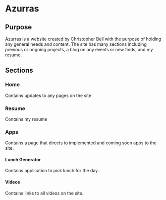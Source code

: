 # Azurras

## Purpose

Azurras is a website created by Christopher Bell with the purpose of holding any general needs and content. The site has many sections including previous or ongoing projects, a blog on any events or new finds, and my resume.

## Sections

### Home

Contains updates to any pages on the site

### Resume

Contains my resume

### Apps

Contains a page that directs to implemented and coming soon apps to the site.

#### Lunch Generator

Contains application to pick lunch for the day.

#### Videos

Contains links to all videos on the site.